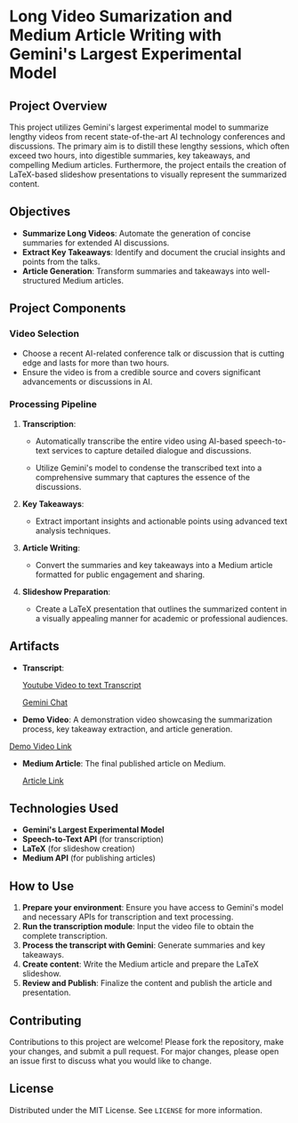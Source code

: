 # Long Video Sumarization and Medium Article Writing with Gemini's Largest Experimental Model

## Project Overview

This project utilizes Gemini's largest experimental model to summarize lengthy videos from recent state-of-the-art AI technology conferences and discussions. The primary aim is to distill these lengthy sessions, which often exceed two hours, into digestible summaries, key takeaways, and compelling Medium articles. Furthermore, the project entails the creation of LaTeX-based slideshow presentations to visually represent the summarized content.

## Objectives

- **Summarize Long Videos**: Automate the generation of concise summaries for extended AI discussions.
- **Extract Key Takeaways**: Identify and document the crucial insights and points from the talks.
- **Article Generation**: Transform summaries and takeaways into well-structured Medium articles.

## Project Components

### Video Selection

- Choose a recent AI-related conference talk or discussion that is cutting edge and lasts for more than two hours.
- Ensure the video is from a credible source and covers significant advancements or discussions in AI.

### Processing Pipeline

1. **Transcription**:
   - Automatically transcribe the entire video using AI-based speech-to-text services to capture detailed dialogue and discussions.

   - Utilize Gemini's model to condense the transcribed text into a comprehensive summary that captures the essence of the discussions.

3. **Key Takeaways**:
   - Extract important insights and actionable points using advanced text analysis techniques.

4. **Article Writing**:
   - Convert the summaries and key takeaways into a Medium article formatted for public engagement and sharing.

5. **Slideshow Preparation**:
   - Create a LaTeX presentation that outlines the summarized content in a visually appealing manner for academic or professional audiences.

## Artifacts

- **Transcript**:
  
  [Youtube Video to text Transcript](https://drive.google.com/file/d/1D_daOY7cRidMKLCWddNmaWbL4ClDqZZN/view?usp=sharing)

  [Gemini Chat](https://aistudio.google.com/app/prompts?state=%7B%22ids%22:%5B%221_p8JtQeEEUa2PRcXJuZOlBYhpfo1QPvD%22%5D,%22action%22:%22open%22,%22userId%22:%22114674042984997107697%22,%22resourceKeys%22:%7B%7D%7D&usp=sharing)

- **Demo Video**: A demonstration video showcasing the summarization process, key takeaway extraction, and article generation.

[Demo Video Link]()
- **Medium Article**: The final published article on Medium.
  
  [Article Link](https://medium.com/@mansivekaria09/coding-with-a-co-pilot-preparing-for-the-ai-revolution-in-software-development-6ca82db22db7)

## Technologies Used

- **Gemini's Largest Experimental Model**
- **Speech-to-Text API** (for transcription)
- **LaTeX** (for slideshow creation)
- **Medium API** (for publishing articles)

## How to Use

1. **Prepare your environment**: Ensure you have access to Gemini's model and necessary APIs for transcription and text processing.
2. **Run the transcription module**: Input the video file to obtain the complete transcription.
3. **Process the transcript with Gemini**: Generate summaries and key takeaways.
4. **Create content**: Write the Medium article and prepare the LaTeX slideshow.
5. **Review and Publish**: Finalize the content and publish the article and presentation.

## Contributing

Contributions to this project are welcome! Please fork the repository, make your changes, and submit a pull request. For major changes, please open an issue first to discuss what you would like to change.

## License

Distributed under the MIT License. See `LICENSE` for more information.

